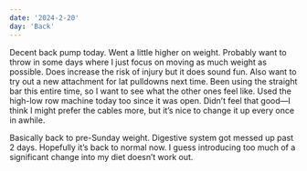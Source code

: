 ```yaml
---
date: '2024-2-20'
day: 'Back'
---
```


Decent back pump today. Went a little higher on weight. Probably want to throw in some days where I just focus on moving as much weight as possible. Does increase the risk of injury but it does sound fun. Also want to try out a new attachment for lat pulldowns next time. Been using the straight bar this entire time, so I want to see what the other ones feel like. Used the high-low row machine today too since it was open. Didn’t feel that good—I think I might prefer the cables more, but it’s nice to change it up every once in awhile.

Basically back to pre-Sunday weight. Digestive system got messed up past 2 days. Hopefully it’s back to normal now. I guess introducing too much of a significant change into my diet doesn’t work out.